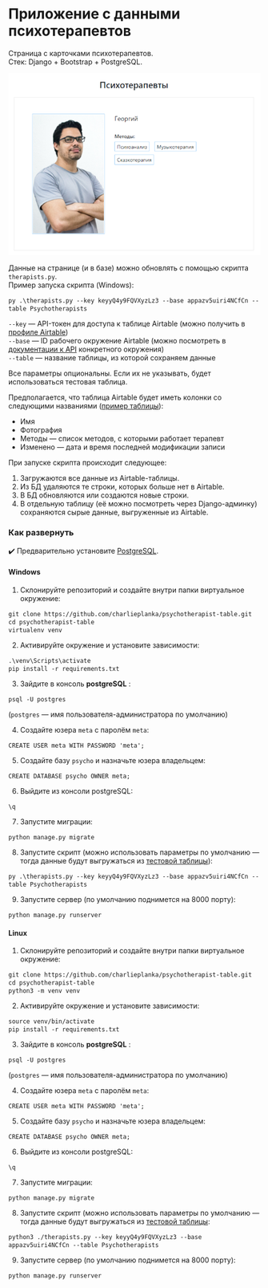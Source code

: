 # Приложение с данными психотерапевтов

Страница с карточками психотерапевтов.  
Стек: Django + Bootstrap + PostgreSQL.

![Cover](cover.png)
  
Данные на странице (и в базе) можно обновлять с помощью скрипта `therapists.py`.  
Пример запуска скрипта (Windows):
```
py .\therapists.py --key keyyQ4y9FQVXyzLz3 --base appazv5uiri4NCfCn --table Psychotherapists
```
`--key` — API-токен для доступа к таблице Airtable (можно получить в [профиле Airtable](https://airtable.com/account))  
`--base` — ID рабочего окружение Airtable (можно посмотреть в [документации к API](https://airtable.com/api) конкретного окружения)  
`--table` — название таблицы, из которой сохраняем данные  

Все параметры опциональны. Если их не указывать, будет использоваться тестовая таблица.

Предполагается, что таблица Airtable будет иметь колонки со следующими названиями ([пример таблицы](https://airtable.com/shrxKnUUdXeP619HB)):
* Имя
* Фотография
* Методы — список методов, с которыми работает терапевт
* Изменено — дата и время последней модификации записи  

  
При запуске скрипта происходит следующее:
1. Загружаются все данные из Airtable-таблицы.
2. Из БД удаляются те строки, которых больше нет в Airtable.
3. В БД обновляются или создаются новые строки.
4. В отдельную таблицу (её можно посмотреть через Django-админку) сохраняются сырые данные, выгруженные из Airtable.

### Как развернуть 

✔️ Предварительно установите [PostgreSQL](https://www.postgresql.org/).

#### Windows
1. Склонируйте репозиторий и создайте внутри папки виртуальное окружение:
```
git clone https://github.com/charlieplanka/psychotherapist-table.git
cd psychotherapist-table
virtualenv venv
```

2. Активируйте окружение и установите зависимости:
```
.\venv\Scripts\activate
pip install -r requirements.txt
```

3. Зайдите в консоль **postgreSQL** :
```
psql -U postgres
```
(`postgres` — имя пользователя-администратора по умолчанию)

4. Cоздайте юзера `meta` с паролём `meta`:
```
CREATE USER meta WITH PASSWORD 'meta';
```

5. Cоздайте базу `psycho` и назначьте юзера владельцем:
```
CREATE DATABASE psycho OWNER meta;
```

6. Выйдите из консоли postgreSQL:
```
\q
```

7. Запустите миграции:
```
python manage.py migrate
```

8. Запустите скрипт (можно использовать параметры по умолчанию — тогда данные будут выгружаться из [тестовой таблицы](https://airtable.com/shrxKnUUdXeP619HB)):
```
py .\therapists.py --key keyyQ4y9FQVXyzLz3 --base appazv5uiri4NCfCn --table Psychotherapists
```

9. Запустите сервер (по умолчанию поднимется на 8000 порту):
```
python manage.py runserver
```

#### Linux
1. Склонируйте репозиторий и создайте внутри папки виртуальное окружение:
```
git clone https://github.com/charlieplanka/psychotherapist-table.git
cd psychotherapist-table
python3 -m venv venv
```

2. Активируйте окружение и установите зависимости:
```
source venv/bin/activate
pip install -r requirements.txt
```

3. Зайдите в консоль **postgreSQL** :
```
psql -U postgres
```
(`postgres` — имя пользователя-администратора по умолчанию)

4. Cоздайте юзера `meta` с паролём `meta`:
```
CREATE USER meta WITH PASSWORD 'meta';
```

5. Cоздайте базу `psycho` и назначьте юзера владельцем:
```
CREATE DATABASE psycho OWNER meta;
```

6. Выйдите из консоли postgreSQL:
```
\q
```

7. Запустите миграции:
```
python manage.py migrate
```

8. Запустите скрипт (можно использовать параметры по умолчанию — тогда данные будут выгружаться из [тестовой таблицы](https://airtable.com/shrxKnUUdXeP619HB):
```
python3 ./therapists.py --key keyyQ4y9FQVXyzLz3 --base appazv5uiri4NCfCn --table Psychotherapists
```

9. Запустите сервер (по умолчанию поднимется на 8000 порту):
```
python manage.py runserver
```
